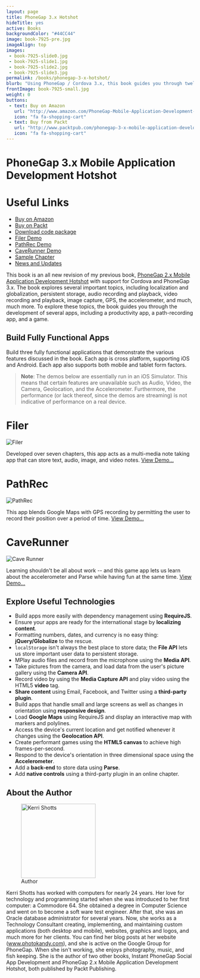 ```yaml
---
layout: page
title: PhoneGap 3.x Hotshot
hideTitle: yes
active: Books
backgroundColor: "#44CC44"
image: book-7925-pre.jpg
imageAlign: top
images:
 - book-7925-slide0.jpg
 - book-7925-slide1.jpg
 - book-7925-slide2.jpg
 - book-7925-slide3.jpg
permalink: /books/phonegap-3-x-hotshot/
blurb: "Using PhoneGap / Cordova 3.x, this book guides you through twelve exciting projects to enhance your Phonegap mojo."
frontImage: book-7925-small.jpg
weight: 0
buttons:
 - text: Buy on Amazon
   url: "http://www.amazon.com/PhoneGap-Mobile-Application-Development-Hotshot-ebook/dp/B00KLAJ5Z0/"
   icon: "fa fa-shopping-cart"
 - text: Buy from Packt
   url: "http://www.packtpub.com/phonegap-3-x-mobile-application-development-hotshot/book"
   icon: "fa fa-shopping-cart"
---
```

# PhoneGap 3.x Mobile Application Development Hotshot

<div class="card right">
<h1>Useful Links</h1>
<ul class="fa-ul">
<li><i class="fa fa-li fa-shopping-cart"></i><a target="_blank" href="{{ page.buttons[0].url }}">Buy on Amazon</a></li>
<li><i class="fa fa-li fa-shopping-cart"></i><a target="_blank" href="{{ page.buttons[1].url }}">Buy on Packt</a></li>
<li><i class="fa fa-li fa-github"></i><a target="_blank" href="https://github.com/kerrishotts/PhoneGap-HotShot-3-x-Code-Bundle">Download code package</a></li>
<li><i class="fa fa-li fa-external-link-square"></i><a target="_blank" href="https://app.io/v6Fbyf">Filer Demo</a></li>
<li><i class="fa fa-li fa-external-link-square"></i><a target="_blank" href="https://app.io/v6Fbyf">PathRec Demo</a></li>
<li><i class="fa fa-li fa-external-link-square"></i><a target="_blank" href="https://app.io/kAxEF4">CaveRunner Demo</a></li>
<li><i class="fa fa-li fa-file-pdf-o"></i><a target="_blank" href="http://www.packtpub.com/sites/default/files/9781783287925_Chapter_01.pdf?utm_source=packtpub&utm_medium=free&utm_campaign=pdf">Sample Chapter</a></li>
<li><i class="fa fa-li fa-info"></i><a href="{{ site.baseurl }}/categories/phonegap-3-x-hotshot/">News and Updates</a></li>
</ul>
</div>

This book is an all new revision of my previous book,
[PhoneGap 2.x Mobile Application Development Hotshot](../phonegap-2-x-hotshot) with support for Cordova and PhoneGap 3.x. The
book explores several important topics, including localization and globalization, persistent storage, audio recording and
playback, video recording and playback, image capture, GPS, the accelerometer, and much, much more. To explore these topics,
the book guides you through the development of several apps, including a productivity app, a path-recording app, and a game.

## Build Fully Functional Apps

Build three fully functional applications that demonstrate the various features discussed in the book. Each app is cross
platform, supporting iOS and Android. Each app also supports both mobile and tablet form factors.

> **Note**: The demos below are essentially run in an iOS Simulator. This means that certain features are unavailable
> such as Audio, Video, the Camera, Geolocation, and the Accelerometer. Furthermore, the performance (or lack thereof,
> since the demos are streaming) is not indicative of performance on a real device.

<div class="card-collection">
<div class="card">
<h1>Filer</h1>
<img src="{{ site.baseurl }}/images/book-7925-block-filer.png" alt="Filer" class="zoomable" data-zoom-img="{{site.baseurl}}/images/phonegap-3-x-hotshot/filer/IMG_0540.PNG"/>
<p>Developed over seven chapters, this app acts as a multi-media note taking app that can store text, audio, image, and video notes.
<a href="https://app.io/v6Fbyf" target="_blank">View Demo...</a></p>
</div>
<div class="card">
<h1>PathRec</h1>
<img src="{{ site.baseurl }}/images/book-7925-block-pathrec.png" alt="PathRec" class="zoomable" data-zoom-img="{{site.baseurl}}/images/phonegap-3-x-hotshot/pathrec/IMG_0542.PNG"/>
<p>This app blends Google Maps with GPS recording by permitting the user to record their position over a period of time.
<a href="https://app.io/v6Fbyf" target="_blank">View Demo...</a></p>
</div>
<div class="card">
<h1>CaveRunner</h1>
<img src="{{ site.baseurl }}/images/book-7925-block-caverunner.png" alt="Cave Runner" class="zoomable" data-zoom-img="{{site.baseurl}}/images/phonegap-3-x-hotshot/caverunner/IMG_0713.PNG"/>
<p>Learning shouldn't be all about work -- and this game app lets us learn about the accelerometer and Parse while having fun at the same time.
<a href="https://app.io/kAxEF4" target="_blank">View Demo...</a></p>
</div>
</div>

## Explore Useful Technologies

<ul class="fa-ul">
<li><i class="fa fa-li fa-gear"></i> Build apps more easily with dependency management using <strong>RequireJS</strong>.</li>
<li><i class="fa fa-li fa-language"></i> Ensure your apps are ready for the international stage by <strong>localizing content</strong>.</li>
<li><i class="fa fa-li fa-globe"></i> Formatting numbers, dates, and currency is no easy thing: <strong>jQuery/Globalize</strong> to the rescue.</li>
<li><i class="fa fa-li fa-save"></i> <code>localStorage</code> isn't always the best place to store data; the <strong>File API</strong> lets us store important user data to persistent storage.</li>
<li><i class="fa fa-li fa-microphone"></i> MPlay audio files and record from the microphone using the <strong>Media API</strong>.</li>
<li><i class="fa fa-li fa-camera"></i> Take pictures from the camera, and load data from the user's picture gallery using the <strong>Camera API</strong>.</li>
<li><i class="fa fa-li fa-video-camera"></i> Record video by using the <strong>Media Capture API</strong> and play video using the HTML5 <strong>video</strong> tag.</li>
<li><i class="fa fa-li fa-share-alt"></i> <strong>Share content</strong> using Email, Facebook, and Twitter using a <strong>third-party plugin</strong>.</li>
<li><i class="fa fa-li fa-arrows-alt"></i> Build apps that handle small and large screens as well as changes in orientation using <strong>responsive design</strong>.</li>
<li><i class="fa fa-li fa-map-marker"></i> Load <strong>Google Maps</strong> using RequireJS and display an interactive map with markers and polylines.</li>
<li><i class="fa fa-li fa-crosshairs"></i> Access the device's current location and get notified whenever it changes using the <strong>Geolocation API</strong>.</li>
<li><i class="fa fa-li fa-gamepad"></i> Create performant games using the <strong>HTML5 canvas</strong> to achieve high frames-per-second.</li>
<li><i class="fa fa-li fa-magic"></i> Respond to the device's orientation in three dimensional space using the <strong>Accelerometer</strong>.</li>
<li><i class="fa fa-li fa-cloud"></i> Add a <strong>back-end</strong> to store data using <strong>Parse</strong>.</li>
<li><i class="fa fa-li fa-external-link"></i> Add <strong>native controls</strong> using a third-party plugin in an online chapter.</li>
</ul>

## About the Author

<figure class="inline right">
<img src="{{ site.baseurl }}/images/portrait.jpg" width="200px" alt="Kerri Shotts" title="Kerri Shotts">
  <figcaption>Author</figcaption>
</figure>

Kerri Shotts has worked with computers for nearly 24 years. Her love for technology and programming started when she was introduced to her first computer: a Commodore 64. She obtained a degree in Computer Science and went on to become a soft ware test engineer. After that, she was an Oracle database administrator for several years. Now, she works as a Technology Consultant creating, implementing, and maintaining custom applications (both desktop and mobile), websites, graphics and logos, and much more for her clients. You can find her blog posts at her website (www.photokandy.com), and she is active on the Google Group for PhoneGap. When she isn't working, she enjoys photography, music, and fish keeping. She is the author of two other books, Instant PhoneGap Social App Development and PhoneGap 2.x Mobile Application Development Hotshot, both published by Packt Publishing.
